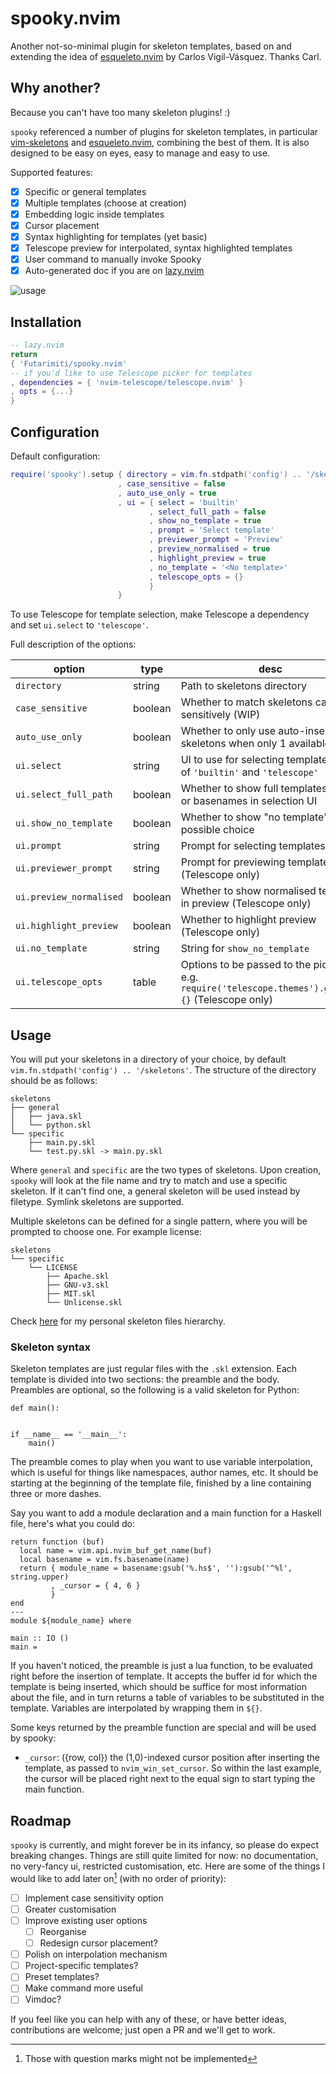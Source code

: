 # spooky.nvim

Another not-so-minimal plugin for skeleton templates,
based on and extending the idea of
[esqueleto.nvim](https://github.com/cvigilv/esqueleto.nvim)
by Carlos Vigil-Vásquez. Thanks Carl.

## Why another?

Because you can't have too many skeleton plugins! :)

`spooky` referenced a number of plugins for skeleton templates,
in particular [vim-skeletons](https://github.com/pgilad/vim-skeletons)
and [esqueleto.nvim](https://github.com/cvigilv/esqueleto.nvim),
combining the best of them. It is also designed to be
easy on eyes, easy to manage and easy to use.

Supported features:
- [x] Specific or general templates
- [x] Multiple templates (choose at creation)
- [x] Embedding logic inside templates
- [x] Cursor placement
- [x] Syntax highlighting for templates (yet basic)
- [x] Telescope preview for interpolated, syntax highlighted templates
- [x] User command to manually invoke Spooky
- [x] Auto-generated doc if you are on [lazy.nvim](https://github.com/folke/lazy.nvim)

![usage](https://github.com/Futarimiti/spooky.nvim/assets/96031125/887ed485-6210-49ae-a053-33532e0a0a36)

## Installation

```lua
-- lazy.nvim
return
{ 'Futarimiti/spooky.nvim'
-- if you'd like to use Telescope picker for templates
, dependencies = { 'nvim-telescope/telescope.nvim' }
, opts = {...}
}
```

## Configuration

Default configuration:

```lua
require('spooky').setup { directory = vim.fn.stdpath('config') .. '/skeletons'
                        , case_sensitive = false
                        , auto_use_only = true
                        , ui = { select = 'builtin'
                               , select_full_path = false
                               , show_no_template = true
                               , prompt = 'Select template'
                               , previewer_prompt = 'Preview'
                               , preview_normalised = true
                               , highlight_preview = true
                               , no_template = '<No template>'
                               , telescope_opts = {}
                               }
                        }
```

To use Telescope for template selection,
make Telescope a dependency and set `ui.select` to `'telescope'`.

Full description of the options:

| option                  | type    | desc                                                                                               |
|-------------------------|---------|----------------------------------------------------------------------------------------------------|
| `directory`             | string  | Path to skeletons directory                                                                        |
| `case_sensitive`        | boolean | Whether to match skeletons case sensitively (WIP)                                                  |
| `auto_use_only`         | boolean | Whether to only use auto-inserted skeletons when only 1 available                                  |
| `ui.select`             | string  | UI to use for selecting templates, one of `'builtin'` and `'telescope'`                            |
| `ui.select_full_path`   | boolean | Whether to show full templates paths or basenames in selection UI                                  |
| `ui.show_no_template`   | boolean | Whether to show "no template" as a possible choice                                                 |
| `ui.prompt`             | string  | Prompt for selecting templates                                                                     |
| `ui.previewer_prompt`   | string  | Prompt for previewing templates (Telescope only)                                                   |
| `ui.preview_normalised` | boolean | Whether to show normalised template in preview (Telescope only)                                    |
| `ui.highlight_preview`  | boolean | Whether to highlight preview (Telescope only)                                                      |
| `ui.no_template`        | string  | String for `show_no_template`                                                                      |
| `ui.telescope_opts`     | table   | Options to be passed to the picker, e.g. `require('telescope.themes').get_ivy {}` (Telescope only) |

## Usage

You will put your skeletons in a directory of your choice,
by default `vim.fn.stdpath('config') .. '/skeletons'`.
The structure of the directory should be as follows:

```
skeletons
├── general
│   ├── java.skl
│   └── python.skl
└── specific
    ├── main.py.skl
    └── test.py.skl -> main.py.skl
```

Where `general` and `specific` are the two types of skeletons.
Upon creation, `spooky` will look at the file name and 
try to match and use a specific skeleton.
If it can't find one, a general skeleton will be used instead
by filetype. Symlink skeletons are supported.

Multiple skeletons can be defined for a single pattern,
where you will be prompted to choose one.
For example license:

```
skeletons
└── specific
    └── LICENSE
        ├── Apache.skl
        ├── GNU-v3.skl
        ├── MIT.skl
        └── Unlicense.skl
```

Check [here](https://github.com/Futarimiti/graveyard?search=1) for my personal skeleton files hierarchy.

### Skeleton syntax

Skeleton templates are just regular files with the `.skl` extension.
Each template is divided into two sections: the preamble and the body.
Preambles are optional, so the following is a valid skeleton for Python:

```
def main():
    

if __name__ == '__main__':
    main()
```

The preamble comes to play when you want to use variable interpolation,
which is useful for things like namespaces, author names, etc.
It should be starting at the beginning of the template file,
finished by a line containing three or more dashes.

Say you want to add a module declaration
and a main function for a Haskell file,
here's what you could do:

```
return function (buf)
  local name = vim.api.nvim_buf_get_name(buf)
  local basename = vim.fs.basename(name)
  return { module_name = basename:gsub('%.hs$', ''):gsub('^%l', string.upper)
         , _cursor = { 4, 6 }
         }
end
---
module ${module_name} where

main :: IO ()
main = 
```

If you haven't noticed, the preamble is just a lua function,
to be evaluated right before the insertion of template.
It accepts the buffer id for which the template is being inserted,
which should be suffice for most information about the file,
and in turn returns a table of variables to be substituted in the template.
Variables are interpolated by wrapping them in `${}`.

Some keys returned by the preamble function
are special and will be used by spooky:

* `_cursor`: ({row, col}) the (1,0)-indexed cursor position after inserting the template,
             as passed to `nvim_win_set_cursor`. So within the last example, the cursor
             will be placed right next to the equal sign to start typing the main function.

## Roadmap

`spooky` is currently, and might forever be in its infancy,
so please do expect breaking changes.
Things are still quite limited for now:
no documentation, no very-fancy ui, restricted customisation, etc.
Here are some of the things I would like to add later on[^1]
(with no order of priority):

- [ ] Implement case sensitivity option
- [ ] Greater customisation
- [ ] Improve existing user options
    - [ ] Reorganise
    - [ ] Redesign cursor placement?
- [ ] Polish on interpolation mechanism
- [ ] Project-specific templates?
- [ ] Preset templates?
- [ ] Make command more useful
- [ ] Vimdoc?

[^1]: Those with question marks might not be implemented

If you feel like you can help with any of these,
or have better ideas, contributions are welcome;
just open a PR and we'll get to work.
